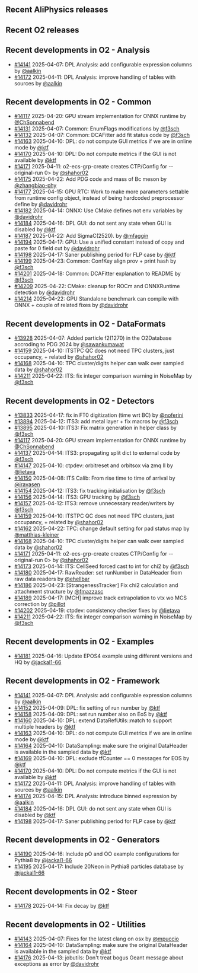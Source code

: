 ## Recent AliPhysics releases
## Recent O2 releases
## Recent developments in O2 - Analysis
- [\#14141](https://github.com/AliceO2Group/AliceO2/pull/14141) 2025-04-07: DPL Analysis: add configurable expression columns by [@aalkin](https://github.com/aalkin)
- [\#14172](https://github.com/AliceO2Group/AliceO2/pull/14172) 2025-04-11: DPL Analysis: improve handling of tables with sources by [@aalkin](https://github.com/aalkin)
## Recent developments in O2 - Common
- [\#14117](https://github.com/AliceO2Group/AliceO2/pull/14117) 2025-04-20: GPU stream implementation for ONNX runtime by [@ChSonnabend](https://github.com/ChSonnabend)
- [\#14131](https://github.com/AliceO2Group/AliceO2/pull/14131) 2025-04-07: Common: EnumFlags modifications by [@f3sch](https://github.com/f3sch)
- [\#14132](https://github.com/AliceO2Group/AliceO2/pull/14132) 2025-04-07: Common: DCAFitter add fit status code by [@f3sch](https://github.com/f3sch)
- [\#14163](https://github.com/AliceO2Group/AliceO2/pull/14163) 2025-04-10: DPL: do not compute GUI metrics if we are in online mode by [@ktf](https://github.com/ktf)
- [\#14170](https://github.com/AliceO2Group/AliceO2/pull/14170) 2025-04-10: DPL: Do not compute metrics if the GUI is not available by [@ktf](https://github.com/ktf)
- [\#14171](https://github.com/AliceO2Group/AliceO2/pull/14171) 2025-04-11: o2-ecs-grp-create creates CTP/Config for --original-run <run > 0>  by [@shahor02](https://github.com/shahor02)
- [\#14175](https://github.com/AliceO2Group/AliceO2/pull/14175) 2025-04-22: Add PDG code and mass of Bc meson by [@zhangbiao-phy](https://github.com/zhangbiao-phy)
- [\#14177](https://github.com/AliceO2Group/AliceO2/pull/14177) 2025-04-15: GPU RTC: Work to make more parameters settable from runtime config object, instead of being hardcoded preprocessor define by [@davidrohr](https://github.com/davidrohr)
- [\#14182](https://github.com/AliceO2Group/AliceO2/pull/14182) 2025-04-14: ONNX: Use CMake defines not env variables by [@davidrohr](https://github.com/davidrohr)
- [\#14184](https://github.com/AliceO2Group/AliceO2/pull/14184) 2025-04-16: DPL GUI: do not sent any state when GUI is disabled by [@ktf](https://github.com/ktf)
- [\#14187](https://github.com/AliceO2Group/AliceO2/pull/14187) 2025-04-22: Add SigmaC(2520). by [@mfaggin](https://github.com/mfaggin)
- [\#14194](https://github.com/AliceO2Group/AliceO2/pull/14194) 2025-04-17: GPU: Use a unified constant instead of copy and paste for 0 field cut by [@davidrohr](https://github.com/davidrohr)
- [\#14198](https://github.com/AliceO2Group/AliceO2/pull/14198) 2025-04-17: Saner publishing period for FLP case by [@ktf](https://github.com/ktf)
- [\#14199](https://github.com/AliceO2Group/AliceO2/pull/14199) 2025-04-23: Common: ConfKey align prov + print hash by [@f3sch](https://github.com/f3sch)
- [\#14201](https://github.com/AliceO2Group/AliceO2/pull/14201) 2025-04-18: Common: DCAFitter explanation to README by [@f3sch](https://github.com/f3sch)
- [\#14209](https://github.com/AliceO2Group/AliceO2/pull/14209) 2025-04-22: CMake: cleanup for ROCm and ONNXRuntime detection by [@davidrohr](https://github.com/davidrohr)
- [\#14214](https://github.com/AliceO2Group/AliceO2/pull/14214) 2025-04-22: GPU Standalone benchmark can compile with ONNX + couple of related fixes by [@davidrohr](https://github.com/davidrohr)
## Recent developments in O2 - DataFormats
- [\#13928](https://github.com/AliceO2Group/AliceO2/pull/13928) 2025-04-07: Added particle f2(1270) in the O2Database accroding to PDG 2024 by [@sawankumawat](https://github.com/sawankumawat)
- [\#14159](https://github.com/AliceO2Group/AliceO2/pull/14159) 2025-04-10: ITSTPC QC does not need TPC clusters, just occupancy, + related by [@shahor02](https://github.com/shahor02)
- [\#14168](https://github.com/AliceO2Group/AliceO2/pull/14168) 2025-04-10: TPC cluster/digits helper can walk over sampled data by [@shahor02](https://github.com/shahor02)
- [\#14211](https://github.com/AliceO2Group/AliceO2/pull/14211) 2025-04-22: ITS: fix integer comparison warning in NoiseMap by [@f3sch](https://github.com/f3sch)
## Recent developments in O2 - Detectors
- [\#13833](https://github.com/AliceO2Group/AliceO2/pull/13833) 2025-04-17: fix in FT0 digitization (time wrt BC) by [@noferini](https://github.com/noferini)
- [\#13894](https://github.com/AliceO2Group/AliceO2/pull/13894) 2025-04-12: ITS3: add metal layer + fix macros by [@f3sch](https://github.com/f3sch)
- [\#13895](https://github.com/AliceO2Group/AliceO2/pull/13895) 2025-04-10: ITS3: Fix matrix generation in helper class by [@f3sch](https://github.com/f3sch)
- [\#14117](https://github.com/AliceO2Group/AliceO2/pull/14117) 2025-04-20: GPU stream implementation for ONNX runtime by [@ChSonnabend](https://github.com/ChSonnabend)
- [\#14137](https://github.com/AliceO2Group/AliceO2/pull/14137) 2025-04-14: ITS3: propagating split dict to external code by [@f3sch](https://github.com/f3sch)
- [\#14147](https://github.com/AliceO2Group/AliceO2/pull/14147) 2025-04-10: ctpdev: orbitreset and orbitsox via zmq II by [@lietava](https://github.com/lietava)
- [\#14150](https://github.com/AliceO2Group/AliceO2/pull/14150) 2025-04-08: ITS Calib: From rise time to time of arrival by [@iravasen](https://github.com/iravasen)
- [\#14154](https://github.com/AliceO2Group/AliceO2/pull/14154) 2025-04-12: ITS3: fix tracking initialisation by [@f3sch](https://github.com/f3sch)
- [\#14156](https://github.com/AliceO2Group/AliceO2/pull/14156) 2025-04-14: ITS3: GPU tracking by [@f3sch](https://github.com/f3sch)
- [\#14157](https://github.com/AliceO2Group/AliceO2/pull/14157) 2025-04-12: ITS3: remove unnecessary reader/writers by [@f3sch](https://github.com/f3sch)
- [\#14159](https://github.com/AliceO2Group/AliceO2/pull/14159) 2025-04-10: ITSTPC QC does not need TPC clusters, just occupancy, + related by [@shahor02](https://github.com/shahor02)
- [\#14162](https://github.com/AliceO2Group/AliceO2/pull/14162) 2025-04-22: TPC: change default setting for pad status map by [@matthias-kleiner](https://github.com/matthias-kleiner)
- [\#14168](https://github.com/AliceO2Group/AliceO2/pull/14168) 2025-04-10: TPC cluster/digits helper can walk over sampled data by [@shahor02](https://github.com/shahor02)
- [\#14171](https://github.com/AliceO2Group/AliceO2/pull/14171) 2025-04-11: o2-ecs-grp-create creates CTP/Config for --original-run <run > 0>  by [@shahor02](https://github.com/shahor02)
- [\#14173](https://github.com/AliceO2Group/AliceO2/pull/14173) 2025-04-14: ITS: CellSeed forced cast to int for chi2 by [@f3sch](https://github.com/f3sch)
- [\#14180](https://github.com/AliceO2Group/AliceO2/pull/14180) 2025-04-17: RawReader: set runNumber in DataHeader from raw data readers by [@ehellbar](https://github.com/ehellbar)
- [\#14186](https://github.com/AliceO2Group/AliceO2/pull/14186) 2025-04-23: [StrangenessTracker] Fix chi2 calculation and attachment structure by [@fmazzasc](https://github.com/fmazzasc)
- [\#14189](https://github.com/AliceO2Group/AliceO2/pull/14189) 2025-04-17: [MCH] improve track extrapolation to vtx wo MCS correction by [@pillot](https://github.com/pillot)
- [\#14202](https://github.com/AliceO2Group/AliceO2/pull/14202) 2025-04-19: ctpdev: consistency checker fixes by [@lietava](https://github.com/lietava)
- [\#14211](https://github.com/AliceO2Group/AliceO2/pull/14211) 2025-04-22: ITS: fix integer comparison warning in NoiseMap by [@f3sch](https://github.com/f3sch)
## Recent developments in O2 - Examples
- [\#14181](https://github.com/AliceO2Group/AliceO2/pull/14181) 2025-04-16: Update EPOS4 example using different versions and HQ by [@jackal1-66](https://github.com/jackal1-66)
## Recent developments in O2 - Framework
- [\#14141](https://github.com/AliceO2Group/AliceO2/pull/14141) 2025-04-07: DPL Analysis: add configurable expression columns by [@aalkin](https://github.com/aalkin)
- [\#14152](https://github.com/AliceO2Group/AliceO2/pull/14152) 2025-04-09: DPL: fix setting of run number by [@ktf](https://github.com/ktf)
- [\#14158](https://github.com/AliceO2Group/AliceO2/pull/14158) 2025-04-09: DPL: set run number also on EoS by [@ktf](https://github.com/ktf)
- [\#14160](https://github.com/AliceO2Group/AliceO2/pull/14160) 2025-04-10: DPL: extend DataRefUtils::match to support multiple headers by [@ktf](https://github.com/ktf)
- [\#14163](https://github.com/AliceO2Group/AliceO2/pull/14163) 2025-04-10: DPL: do not compute GUI metrics if we are in online mode by [@ktf](https://github.com/ktf)
- [\#14164](https://github.com/AliceO2Group/AliceO2/pull/14164) 2025-04-10: DataSampling: make sure the original DataHeader is available in the sampled data by [@ktf](https://github.com/ktf)
- [\#14169](https://github.com/AliceO2Group/AliceO2/pull/14169) 2025-04-10: DPL: exclude tfCounter == 0 messages for EOS by [@ktf](https://github.com/ktf)
- [\#14170](https://github.com/AliceO2Group/AliceO2/pull/14170) 2025-04-10: DPL: Do not compute metrics if the GUI is not available by [@ktf](https://github.com/ktf)
- [\#14172](https://github.com/AliceO2Group/AliceO2/pull/14172) 2025-04-11: DPL Analysis: improve handling of tables with sources by [@aalkin](https://github.com/aalkin)
- [\#14174](https://github.com/AliceO2Group/AliceO2/pull/14174) 2025-04-15: DPL Analysis: introduce binned expression by [@aalkin](https://github.com/aalkin)
- [\#14184](https://github.com/AliceO2Group/AliceO2/pull/14184) 2025-04-16: DPL GUI: do not sent any state when GUI is disabled by [@ktf](https://github.com/ktf)
- [\#14198](https://github.com/AliceO2Group/AliceO2/pull/14198) 2025-04-17: Saner publishing period for FLP case by [@ktf](https://github.com/ktf)
## Recent developments in O2 - Generators
- [\#14190](https://github.com/AliceO2Group/AliceO2/pull/14190) 2025-04-16: Include pO and OO example configurations for Pythia8 by [@jackal1-66](https://github.com/jackal1-66)
- [\#14195](https://github.com/AliceO2Group/AliceO2/pull/14195) 2025-04-17: Include 20Neon in Pythia8 particles database by [@jackal1-66](https://github.com/jackal1-66)
## Recent developments in O2 - Steer
- [\#14178](https://github.com/AliceO2Group/AliceO2/pull/14178) 2025-04-14: Fix decay by [@ktf](https://github.com/ktf)
## Recent developments in O2 - Utilities
- [\#14143](https://github.com/AliceO2Group/AliceO2/pull/14143) 2025-04-07: Fixes for the latest clang on osx by [@mpuccio](https://github.com/mpuccio)
- [\#14164](https://github.com/AliceO2Group/AliceO2/pull/14164) 2025-04-10: DataSampling: make sure the original DataHeader is available in the sampled data by [@ktf](https://github.com/ktf)
- [\#14176](https://github.com/AliceO2Group/AliceO2/pull/14176) 2025-04-13: jobutils: Don't treat bogus Geant message about exceptions as error by [@davidrohr](https://github.com/davidrohr)
